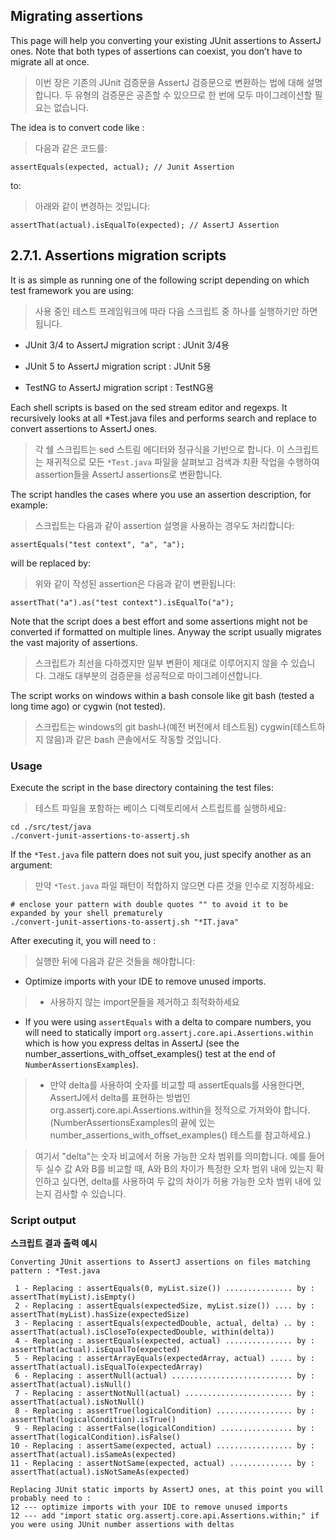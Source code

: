 ## Migrating assertions

This page will help you converting your existing JUnit assertions to AssertJ ones. Note that both types of assertions can coexist, you don’t have to migrate all at once.

> 이번 장은 기존의 JUnit 검증문을 AssertJ 검증문으로 변환하는 법에 대해 설명합니다. 두 유형의 검증문은 공존할 수 있으므로 한 번에 모두 마이그레이션할 필요는 없습니다.

The idea is to convert code like :

> 다음과 같은 코드를:

```
assertEquals(expected, actual); // Junit Assertion
```

to:

> 아래와 같이 변경하는 것입니다:

```
assertThat(actual).isEqualTo(expected); // AssertJ Assertion
```

## 2.7.1. Assertions migration scripts

It is as simple as running one of the following script depending on which test framework you are using:

> 사용 중인 테스트 프레임워크에 따라 다음 스크립트 중 하나를 실행하기만 하면 됩니다.

- JUnit 3/4 to AssertJ migration script : JUnit 3/4용

- JUnit 5 to AssertJ migration script : JUnit 5용

- TestNG to AssertJ migration script : TestNG용

Each shell scripts is based on the sed stream editor and regexps. It recursively looks at all *Test.java files and performs search and replace to convert assertions to AssertJ ones.

> 각 쉘 스크립트는 sed 스트림 에디터와 정규식을 기반으로 합니다.
> 이 스크립트는 재귀적으로 모든 `*Test.java` 파일을 살펴보고 검색과 치환 작업을 수행하여 assertion들을 AssertJ assertions로 변환합니다.

The script handles the cases where you use an assertion description, for example:

> 스크립트는 다음과 같이 assertion 설명을 사용하는 경우도 처리합니다:

```
assertEquals("test context", "a", "a");
```

will be replaced by:

> 위와 같이 작성된 assertion은 다음과 같이 변환됩니다:

```
assertThat("a").as("test context").isEqualTo("a");
```

Note that the script does a best effort and some assertions might not be converted if formatted on multiple lines. Anyway the script usually migrates the vast majority of assertions.

> 스크립트가 최선을 다하겠지만 일부 변환이 제대로 이루어지지 않을 수 있습니다.
> 그래도 대부분의 검증문을 성공적으로 마이그레이션합니다.

The script works on windows within a bash console like git bash (tested a long time ago) or cygwin (not tested).

> 스크립트는 windows의 git bash나(예전 버전에서 테스트됨) cygwin(테스트하지 않음)과 같은 bash 콘솔에서도 작동할 것입니다.

### Usage

Execute the script in the base directory containing the test files:

> 테스트 파일을 포함하는 베이스 디렉토리에서 스트립트를 실행하세요:

```
cd ./src/test/java
./convert-junit-assertions-to-assertj.sh
```

If the `*Test.java` file pattern does not suit you, just specify another as an argument:

> 만약 `*Test.java` 파일 패턴이 적합하지 않으면 다른 것을 인수로 지정하세요:

```
# enclose your pattern with double quotes "" to avoid it to be expanded by your shell prematurely
./convert-junit-assertions-to-assertj.sh "*IT.java"
```

After executing it, you will need to :

> 실행한 뒤에 다음과 같은 것들을 해야합니다:

- Optimize imports with your IDE to remove unused imports.

> - 사용하지 않는 import문들을 제거하고 최적화하세요

- If you were using `assertEquals` with a delta to compare numbers, you will need to statically import `org.assertj.core.api.Assertions.within` which is how you express deltas in AssertJ (see the number_assertions_with_offset_examples() test at the end of `NumberAssertionsExamples`).

> - 만약 delta를 사용하여 숫자를 비교할 때 assertEquals를 사용한다면, AssertJ에서 delta를 표현하는 방법인 org.assertj.core.api.Assertions.within을 정적으로 가져와야 합니다. (NumberAssertionsExamples의 끝에 있는 number_assertions_with_offset_examples() 테스트를 참고하세요.)

> 여기서 "delta"는 숫자 비교에서 허용 가능한 오차 범위를 의미합니다. 예를 들어 두 실수 값 A와 B를 비교할 때, A와 B의 차이가 특정한 오차 범위 내에 있는지 확인하고 싶다면, delta를 사용하여 두 값의 차이가 허용 가능한 오차 범위 내에 있는지 검사할 수 있습니다.

### Script output

**스크립트 결과 출력 예시**

```
Converting JUnit assertions to AssertJ assertions on files matching pattern : *Test.java

 1 - Replacing : assertEquals(0, myList.size()) ............... by : assertThat(myList).isEmpty()
 2 - Replacing : assertEquals(expectedSize, myList.size()) .... by : assertThat(myList).hasSize(expectedSize)
 3 - Replacing : assertEquals(expectedDouble, actual, delta) .. by : assertThat(actual).isCloseTo(expectedDouble, within(delta))
 4 - Replacing : assertEquals(expected, actual) ............... by : assertThat(actual).isEqualTo(expected)
 5 - Replacing : assertArrayEquals(expectedArray, actual) ..... by : assertThat(actual).isEqualTo(expectedArray)
 6 - Replacing : assertNull(actual) ........................... by : assertThat(actual).isNull()
 7 - Replacing : assertNotNull(actual) ........................ by : assertThat(actual).isNotNull()
 8 - Replacing : assertTrue(logicalCondition) ................. by : assertThat(logicalCondition).isTrue()
 9 - Replacing : assertFalse(logicalCondition) ................ by : assertThat(logicalCondition).isFalse()
10 - Replacing : assertSame(expected, actual) ................. by : assertThat(actual).isSameAs(expected)
11 - Replacing : assertNotSame(expected, actual) .............. by : assertThat(actual).isNotSameAs(expected)

Replacing JUnit static imports by AssertJ ones, at this point you will probably need to :
12 --- optimize imports with your IDE to remove unused imports
12 --- add "import static org.assertj.core.api.Assertions.within;" if you were using JUnit number assertions with deltas
```
